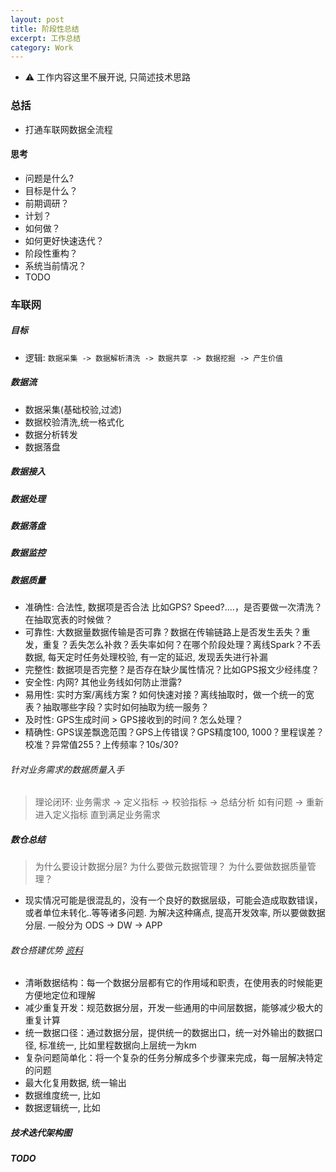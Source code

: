 ```yaml
---
layout: post
title: 阶段性总结
excerpt: 工作总结
category: Work
---
```


- ⚠️ 工作内容这里不展开说, 只简述技术思路

### 总括
- 打通车联网数据全流程

#### 思考
- 问题是什么? 
- 目标是什么？ 
- 前期调研？
- 计划？
- 如何做？
- 如何更好快速迭代？
- 阶段性重构？
- 系统当前情况？
- TODO

### 车联网

##### 目标
- 逻辑: `数据采集 -> 数据解析清洗 -> 数据共享 -> 数据挖掘 -> 产生价值`

##### 数据流
- 数据采集(基础校验,过滤)
- 数据校验清洗,统一格式化
- 数据分析转发
- 数据落盘

##### 数据接入

##### 数据处理

##### 数据落盘

##### 数据监控

##### 数据质量 
- 准确性: 合法性, 数据项是否合法 比如GPS? Speed?....，是否要做一次清洗？在抽取宽表的时候做？
- 可靠性: 大数据量数据传输是否可靠？数据在传输链路上是否发生丢失？重发，重复？丢失怎么补救？丢失率如何？在哪个阶段处理？离线Spark？不丢数据, 每天定时任务处理校验, 有一定的延迟, 发现丢失进行补漏
- 完整性: 数据项是否完整？是否存在缺少属性情况？比如GPS报文少经纬度？
- 安全性: 内网? 其他业务线如何防止泄露?
- 易用性: 实时方案/离线方案 ? 如何快速对接？离线抽取时，做一个统一的宽表？抽取哪些字段？实时如何抽取为统一服务？
- 及时性: GPS生成时间 > GPS接收到的时间 ? 怎么处理？
- 精确性: GPS误差飘逸范围？GPS上传错误？GPS精度100, 1000？里程误差？校准？异常值255？上传频率？10s/30?

###### 针对业务需求的数据质量入手
> 理论闭环: 业务需求 -> 定义指标 -> 校验指标 -> 总结分析 如有问题 -> 重新进入定义指标 直到满足业务需求

##### 数仓总结
> 为什么要设计数据分层? 为什么要做元数据管理？ 为什么要做数据质量管理？
- 现实情况可能是很混乱的，没有一个良好的数据层级，可能会造成取数错误，或者单位未转化..等等诸多问题. 为解决这种痛点, 提高开发效率, 所以要做数据分层. 一般分为 ODS -> DW -> APP
###### 数仓搭建优势 [资料](https://mp.weixin.qq.com/s/xzunlQ4lWrNPOWsvysssjA)
- 清晰数据结构：每一个数据分层都有它的作用域和职责，在使用表的时候能更方便地定位和理解
- 减少重复开发：规范数据分层，开发一些通用的中间层数据，能够减少极大的重复计算
- 统一数据口径：通过数据分层，提供统一的数据出口，统一对外输出的数据口径, 标准统一, 比如里程数据向上层统一为km
- 复杂问题简单化：将一个复杂的任务分解成多个步骤来完成，每一层解决特定的问题
- 最大化复用数据, 统一输出
- 数据维度统一, 比如
- 数据逻辑统一, 比如


##### 技术迭代架构图

##### TODO





